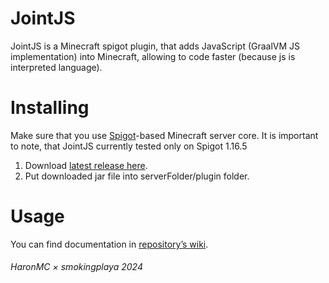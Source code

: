 # JointJS

JointJS is a Minecraft spigot plugin, that adds JavaScript (GraalVM JS implementation) into Minecraft, allowing to code faster (because js is interpreted language).

# Installing

Make sure that you use [Spigot](https://getbukkit.org/)-based Minecraft server core.
It is important to note, that JointJS currently tested only on Spigot 1.16.5

1. Download [latest release here](https://github.com/haronmc/jointjs/releases/latest).
2. Put downloaded jar file into serverFolder/plugin folder.

# Usage

You can find documentation in [repository’s wiki](https://github.com/haronmc/jointjs/wiki).

###### HaronMC × smokingplaya 2024